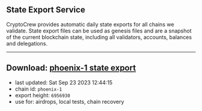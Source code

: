## State Export Service
CryptoCrew provides automatic daily state exports for all chains we validate. State export files can be used as genesis files and are a snapshot of the current blockchain state, including all validators, accounts, balances and delegations.

---
**Download: [phoenix-1 state export](https://dl.ccvalidators.com/SERVICE/terra2/phoenix-1_export_6956930.json)**
---

- last updated: Sat Sep 23 2023 12:44:15
- chain id: `phoenix-1`
- export height: `6956930`
- use for: airdrops, local tests, chain recovery
